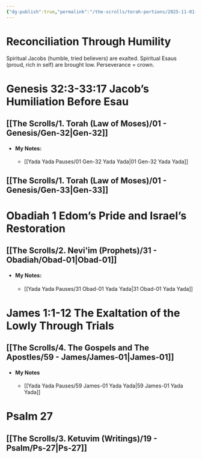 ```yaml
---
{"dg-publish":true,"permalink":"/the-scrolls/torah-portions/2025-11-01-shabbat-reading/","tags":["#TheScrolls","#TorahPortions","#S"]}
---
```


# Reconciliation Through Humility

Spiritual Jacobs (humble, tried believers) are exalted. Spiritual Esaus (proud, rich in self) are brought low. Perseverance = crown.

# Genesis 32:3-33:17 Jacob’s Humiliation Before Esau

## [[The Scrolls/1. Torah (Law of Moses)/01 - Genesis/Gen-32\|Gen-32]]
- #### My Notes: 
	- [[Yada Yada Pauses/01 Gen-32 Yada Yada\|01 Gen-32 Yada Yada]]
## [[The Scrolls/1. Torah (Law of Moses)/01 - Genesis/Gen-33\|Gen-33]]
# Obadiah 1 Edom’s Pride and Israel’s Restoration

## [[The Scrolls/2. Nevi'im (Prophets)/31 - Obadiah/Obad-01\|Obad-01]]
- #### My Notes: 
	- [[Yada Yada Pauses/31 Obad-01 Yada Yada\|31 Obad-01 Yada Yada]]
# James 1:1-12 The Exaltation of the Lowly Through Trials

## [[The Scrolls/4. The Gospels and The Apostles/59 - James/James-01\|James-01]]
- #### My Notes
	- [[Yada Yada Pauses/59 James-01 Yada Yada\|59 James-01 Yada Yada]]
#  Psalm 27
## [[The Scrolls/3. Ketuvim (Writings)/19 - Psalm/Ps-27\|Ps-27]]